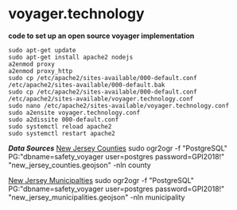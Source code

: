 # voyager.technology

**code to set up an open source voyager implementation**

```
sudo apt-get update
sudo apt-get install apache2 nodejs
a2enmod proxy
a2enmod proxy_http
sudo cp /etc/apache2/sites-available/000-default.conf /etc/apache2/sites-available/000-default.bak
sudo cp /etc/apache2/sites-available/000-default.conf /etc/apache2/sites-available/voyager.technology.conf
sudo nano /etc/apache2/sites-available/voyager.technology.conf
sudo a2ensite voyager.technology.conf
sudo a2dissite 000-default.conf
sudo systemctl reload apache2
sudo systemctl restart apache2
```

***Data Sources***
[New Jersey Counties](https://opendata.arcgis.com/datasets/5f45e1ece6e14ef5866974a7b57d3b95_1.geojson)
sudo ogr2ogr -f "PostgreSQL" PG:"dbname=safety_voyager user=postgres password=GPI2018!" "new_jersey_counties.geojson" -nln county

[New Jersey Municipalties](https://opendata.arcgis.com/datasets/3d5d1db8a1b34b418c331f4ce1fd0fef_2.geojson)
sudo ogr2ogr -f "PostgreSQL" PG:"dbname=safety_voyager user=postgres password=GPI2018!" "new_jersey_municipalities.geojson" -nln municipality


